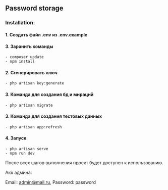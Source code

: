 ## Password storage

### Installation:

#### 1. Создать файл .env из .env.example
#### 3. Заранить команды
    - composer update
    - npm install
#### 2. Сгенерировать ключ 
    - php artisan key:generate
#### 3. Команда для создания бд и мираций
    - php artisan migrate
#### 3. Команда для создания тестовых данных 
    - php artisan app:refresh

#### 4. Запуск
    - php artisan serve
    - npm run dev

После всех шагов выполнения проект будет доступен к использованию.

Акк админа: 

Email: admin@mail.ru, Password: password
